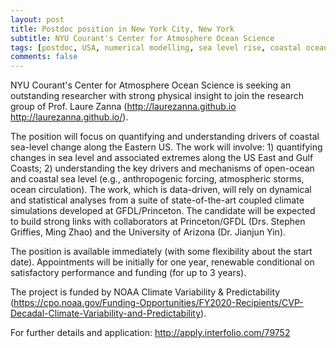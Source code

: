 ```yaml
---
layout: post
title: Postdoc position in New York City, New York
subtitle: NYU Courant's Center for Atmosphere Ocean Science
tags: [postdoc, USA, numerical modelling, sea level rise, coastal ocean, extremes]
comments: false
---
```

NYU Courant's Center for Atmosphere Ocean Science is seeking an outstanding researcher with strong physical insight to join the research group of Prof. Laure Zanna (http://laurezanna.github.io <http://laurezanna.github.io/>).

The position will focus on quantifying and understanding drivers of coastal sea-level change along the Eastern US. The work will involve: 1) quantifying changes in sea level and associated extremes along the US East and Gulf Coasts; 2) understanding the key drivers and mechanisms of open-ocean and coastal sea level (e.g., anthropogenic forcing, atmospheric storms, ocean circulation). The work, which is data-driven, will rely on dynamical and statistical analyses from a suite of state-of-the-art coupled climate simulations developed at GFDL/Princeton. The candidate will be expected to build strong links with collaborators at Princeton/GFDL (Drs. Stephen Griffies, Ming Zhao) and the University of Arizona (Dr. Jianjun Yin).

The position is available immediately (with some flexibility about the start date). Appointments will be initially for one year, renewable conditional on satisfactory performance and funding (for up to 3 years).

The project is funded by NOAA Climate Variability & Predictability (https://cpo.noaa.gov/Funding-Opportunities/FY2020-Recipients/CVP-Decadal-Climate-Variability-and-Predictability).

For further details and application: http://apply.interfolio.com/79752
